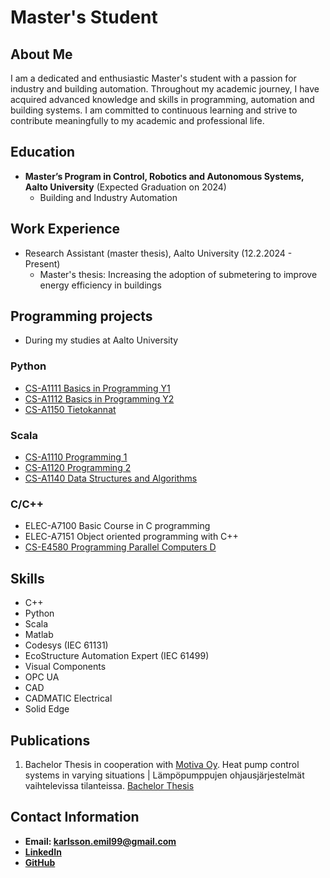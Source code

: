 # Master's Student

## About Me
I am a dedicated and enthusiastic Master's student with a passion for industry and building automation. Throughout my academic journey, I have acquired advanced knowledge and skills in programming, automation and building systems. I am committed to continuous learning and strive to contribute meaningfully to my academic and professional life.


## Education

- **Master’s Program in Control, Robotics and Autonomous
Systems, Aalto University** (Expected Graduation on 2024)
  - Building and Industry Automation

## Work Experience

- Research Assistant (master thesis), Aalto University (12.2.2024 - Present)
  - Master's thesis: Increasing the adoption of submetering to improve energy efficiency in buildings

## Programming projects
- During my studies at Aalto University

### Python
  - [CS-A1111 Basics in Programming Y1](https://github.com/emilkarlsson1/school/tree/main/CS-A1111%20Basics%20in%20Programming%20Y1)
  - [CS-A1112 Basics in Programming Y2](https://github.com/emilkarlsson1/school/tree/main/CS-A1121%20Basics%20in%20Programming%20Y2)
  - [CS-A1150 Tietokannat](https://github.com/emilkarlsson1/school/tree/main/CS-A1150%20Tietokannat)
    
### Scala
  - [CS-A1110 Programming 1](https://github.com/emilkarlsson1/school/tree/main/CS-A1110%20Programming%201)
  - [CS-A1120 Programming 2](https://github.com/emilkarlsson1/school/tree/main/CS-A1120%20Programming%202)
  - [CS-A1140 Data Structures and Algorithms](https://github.com/emilkarlsson1/school/tree/main/CS-A1140%20Data%20Structures%20and%20Algorithms)

### C/C++
  - ELEC-A7100 Basic Course in C programming
  - ELEC-A7151 Object oriented programming with C++
  - [CS-E4580 Programming Parallel Computers D](https://github.com/emilkarlsson1/school/tree/main/CS-E4580%20Programming%20Parallel%20Computers%20D)

## Skills

- C++
- Python
- Scala
- Matlab
- Codesys (IEC 61131)
- EcoStructure Automation Expert (IEC 61499)
- Visual Components
- OPC UA
- CAD
- CADMATIC Electrical
- Solid Edge


## Publications
1. Bachelor Thesis in cooperation with [Motiva Oy](https://www.motiva.fi/yritykset/yhteishankkeet/sahkoistyminen_hukkalammot_ja_lampopumput_teollisuudessa_-yhteishanke).
   Heat pump control systems in varying situations  |  Lämpöpumppujen ohjausjärjestelmät vaihtelevissa tilanteissa.
   [Bachelor Thesis](https://www.motiva.fi/files/21017/Lampopumppujen_ohjausjarjestelmat_vaihtelevissa_tilanteissa_-_Emil_Karlsson_Kandidaatintyo.pdf)

## Contact Information

- **Email: karlsson.emil99@gmail.com**
- **[LinkedIn](https://www.linkedin.com/in/emil-karlsson-a20058159/)** 
- **[GitHub](https://github.com/emilkarlsson1)** 
